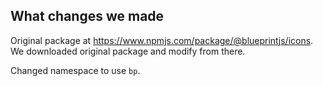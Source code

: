 ## What changes we made

Original package at https://www.npmjs.com/package/@blueprintjs/icons. We downloaded original package and modify from there.

Changed namespace to use `bp`.
